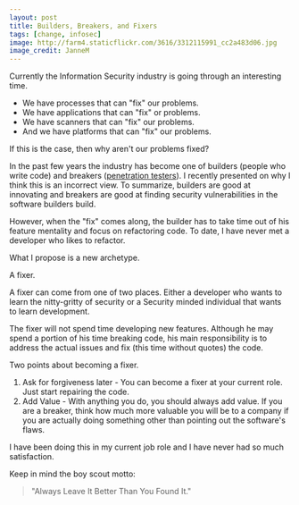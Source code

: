 ```yaml
---
layout: post
title: Builders, Breakers, and Fixers
tags: [change, infosec]
image: http://farm4.staticflickr.com/3616/3312115991_cc2a483d06.jpg
image_credit: JanneM
---
```

Currently the Information Security industry is going through an interesting time.

*	We have processes that can "fix" our problems.
*	We have applications that can "fix" or problems.
*	We have scanners that can "fix" our problems.
*	And we have platforms that can "fix" our problems.

If this is the case, then why aren't our problems fixed?

In the past few years the industry has become one of builders (people who write code) and breakers ([penetration testers][1]). I recently presented on why I think this is an incorrect view. To summarize, builders are good at innovating and breakers are good at finding security vulnerabilities in the software builders build.

However, when the "fix" comes along, the builder has to take time out of his feature mentality and focus on refactoring code. To date, I have never met a developer who likes to refactor.

What I propose is a new archetype. 

A fixer.

A fixer can come from one of two places. Either a developer who wants to learn the nitty-gritty of security or a Security minded individual that wants to learn development.

The fixer will not spend time developing new features. Although he may spend a portion of his time breaking code, his main responsibility is to address the actual issues and fix (this time without quotes) the code.

Two points about becoming a fixer.

1. Ask for forgiveness later - You can become a fixer at your current role. Just start repairing the code.
2. Add Value - With anything you do, you should always add value. If you are a breaker, think how much more valuable you will be to a company if you are actually doing something other than pointing out the software's flaws.

I have been doing this in my current job role and I have never had so much satisfaction.

Keep in mind the boy scout motto:
> "Always Leave It Better Than You Found It."

[1]: /2012/12/penetration-testing-as-a-first-step/
